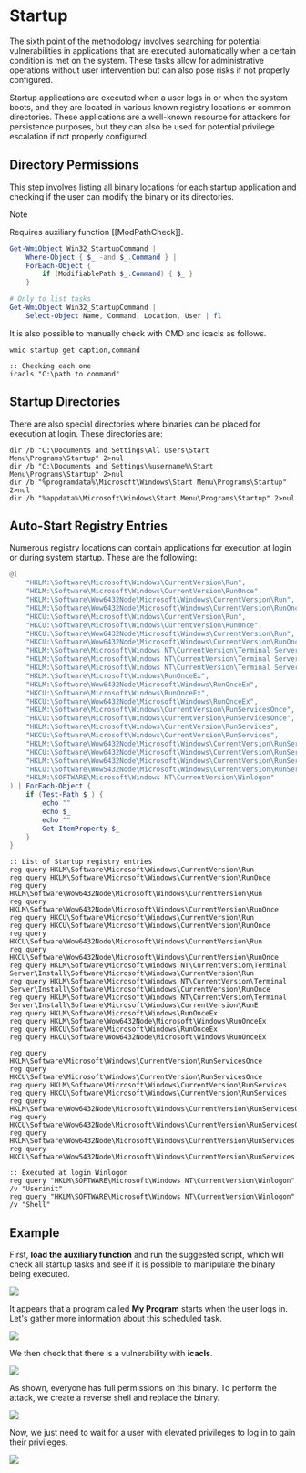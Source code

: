 # Startup

The sixth point of the methodology involves searching for potential vulnerabilities in applications that are executed automatically when a certain condition is met on the system. These tasks allow for administrative operations without user intervention but can also pose risks if not properly configured.

Startup applications are executed when a user logs in or when the system boots, and they are located in various known registry locations or common directories. These applications are a well-known resource for attackers for persistence purposes, but they can also be used for potential privilege escalation if not properly configured.

## Directory Permissions

This step involves listing all binary locations for each startup application and checking if the user can modify the binary or its directories.

> [!NOTE]
> Requires auxiliary function [[ModPathCheck]].

```powershell
Get-WmiObject Win32_StartupCommand |
    Where-Object { $_ -and $_.Command } |
    ForEach-Object {
        if (ModifiablePath $_.Command) { $_ }
    }

# Only to list tasks
Get-WmiObject Win32_StartupCommand |
    Select-Object Name, Command, Location, User | fl
```

It is also possible to manually check with CMD and icacls as follows.

```batch
wmic startup get caption,command

:: Checking each one
icacls "C:\path to command"
```

## Startup Directories

There are also special directories where binaries can be placed for execution at login. These directories are:

```batch
dir /b "C:\Documents and Settings\All Users\Start Menu\Programs\Startup" 2>nul
dir /b "C:\Documents and Settings\%username%\Start Menu\Programs\Startup" 2>nul
dir /b "%programdata%\Microsoft\Windows\Start Menu\Programs\Startup" 2>nul
dir /b "%appdata%\Microsoft\Windows\Start Menu\Programs\Startup" 2>nul
```

## Auto-Start Registry Entries

Numerous registry locations can contain applications for execution at login or during system startup. These are the following:

```powershell
@(
    "HKLM:\Software\Microsoft\Windows\CurrentVersion\Run",
    "HKLM:\Software\Microsoft\Windows\CurrentVersion\RunOnce",
    "HKLM:\Software\Wow6432Node\Microsoft\Windows\CurrentVersion\Run",
    "HKLM:\Software\Wow6432Node\Microsoft\Windows\CurrentVersion\RunOnce",
    "HKCU:\Software\Microsoft\Windows\CurrentVersion\Run",
    "HKCU:\Software\Microsoft\Windows\CurrentVersion\RunOnce",
    "HKCU:\Software\Wow6432Node\Microsoft\Windows\CurrentVersion\Run",
    "HKCU:\Software\Wow6432Node\Microsoft\Windows\CurrentVersion\RunOnce",
    "HKLM:\Software\Microsoft\Windows NT\CurrentVersion\Terminal Server\Install\Software\Microsoft\Windows\CurrentVersion\Run",
    "HKLM:\Software\Microsoft\Windows NT\CurrentVersion\Terminal Server\Install\Software\Microsoft\Windows\CurrentVersion\RunOnce",
    "HKLM:\Software\Microsoft\Windows NT\CurrentVersion\Terminal Server\Install\Software\Microsoft\Windows\CurrentVersion\RunE",
    "HKLM:\Software\Microsoft\Windows\RunOnceEx",
    "HKLM:\Software\Wow6432Node\Microsoft\Windows\RunOnceEx",
    "HKCU:\Software\Microsoft\Windows\RunOnceEx",
    "HKCU:\Software\Wow6432Node\Microsoft\Windows\RunOnceEx",
    "HKLM:\Software\Microsoft\Windows\CurrentVersion\RunServicesOnce",
    "HKCU:\Software\Microsoft\Windows\CurrentVersion\RunServicesOnce",
    "HKLM:\Software\Microsoft\Windows\CurrentVersion\RunServices",
    "HKCU:\Software\Microsoft\Windows\CurrentVersion\RunServices",
    "HKLM:\Software\Wow6432Node\Microsoft\Windows\CurrentVersion\RunServicesOnce",
    "HKCU:\Software\Wow6432Node\Microsoft\Windows\CurrentVersion\RunServicesOnce",
    "HKLM:\Software\Wow6432Node\Microsoft\Windows\CurrentVersion\RunServices",
    "HKCU:\Software\Wow5432Node\Microsoft\Windows\CurrentVersion\RunServices",
    "HKLM:\SOFTWARE\Microsoft\Windows NT\CurrentVersion\Winlogon"
) | ForEach-Object {
    if (Test-Path $_) {
        echo ""
        echo $_
        echo ""
        Get-ItemProperty $_
    }
}
```

```batch
:: List of Startup registry entries
reg query HKLM\Software\Microsoft\Windows\CurrentVersion\Run
reg query HKLM\Software\Microsoft\Windows\CurrentVersion\RunOnce
reg query HKLM\Software\Wow6432Node\Microsoft\Windows\CurrentVersion\Run
reg query HKLM\Software\Wow6432Node\Microsoft\Windows\CurrentVersion\RunOnce
reg query HKCU\Software\Microsoft\Windows\CurrentVersion\Run
reg query HKCU\Software\Microsoft\Windows\CurrentVersion\RunOnce
reg query HKCU\Software\Wow6432Node\Microsoft\Windows\CurrentVersion\Run
reg query HKCU\Software\Wow6432Node\Microsoft\Windows\CurrentVersion\RunOnce
reg query HKLM\Software\Microsoft\Windows NT\CurrentVersion\Terminal Server\Install\Software\Microsoft\Windows\CurrentVersion\Run
reg query HKLM\Software\Microsoft\Windows NT\CurrentVersion\Terminal Server\Install\Software\Microsoft\Windows\CurrentVersion\RunOnce
reg query HKLM\Software\Microsoft\Windows NT\CurrentVersion\Terminal Server\Install\Software\Microsoft\Windows\CurrentVersion\RunE
reg query HKLM\Software\Microsoft\Windows\RunOnceEx
reg query HKLM\Software\Wow6432Node\Microsoft\Windows\RunOnceEx
reg query HKCU\Software\Microsoft\Windows\RunOnceEx
reg query HKCU\Software\Wow6432Node\Microsoft\Windows\RunOnceEx

reg query HKLM\Software\Microsoft\Windows\CurrentVersion\RunServicesOnce
reg query HKCU\Software\Microsoft\Windows\CurrentVersion\RunServicesOnce
reg query HKLM\Software\Microsoft\Windows\CurrentVersion\RunServices
reg query HKCU\Software\Microsoft\Windows\CurrentVersion\RunServices
reg query HKLM\Software\Wow6432Node\Microsoft\Windows\CurrentVersion\RunServicesOnce
reg query HKCU\Software\Wow6432Node\Microsoft\Windows\CurrentVersion\RunServicesOnce
reg query HKLM\Software\Wow6432Node\Microsoft\Windows\CurrentVersion\RunServices
reg query HKCU\Software\Wow5432Node\Microsoft\Windows\CurrentVersion\RunServices

:: Executed at login Winlogon
reg query "HKLM\SOFTWARE\Microsoft\Windows NT\CurrentVersion\Winlogon" /v "Userinit"
reg query "HKLM\SOFTWARE\Microsoft\Windows NT\CurrentVersion\Winlogon" /v "Shell"
```

## Example

First, **load the auxiliary function** and run the suggested script, which will check all startup tasks and see if it is possible to manipulate the binary being executed.

![](https://daniel10barredo.github.io/PrivEscAssist_Windows/media/imag/autorun/autorun_1.png)

It appears that a program called **My Program** starts when the user logs in. Let's gather more information about this scheduled task.

![](https://daniel10barredo.github.io/PrivEscAssist_Windows/media/imag/autorun/autorun_2.png)

We then check that there is a vulnerability with **icacls**.

![](https://daniel10barredo.github.io/PrivEscAssist_Windows/media/imag/autorun/autorun_3.png)

As shown, everyone has full permissions on this binary. To perform the attack, we create a reverse shell and replace the binary.

![](https://daniel10barredo.github.io/PrivEscAssist_Windows/media/imag/autorun/autorun_4.png)

Now, we just need to wait for a user with elevated privileges to log in to gain their privileges.

![](https://daniel10barredo.github.io/PrivEscAssist_Windows/media/imag/autorun/autorun_5.png)
